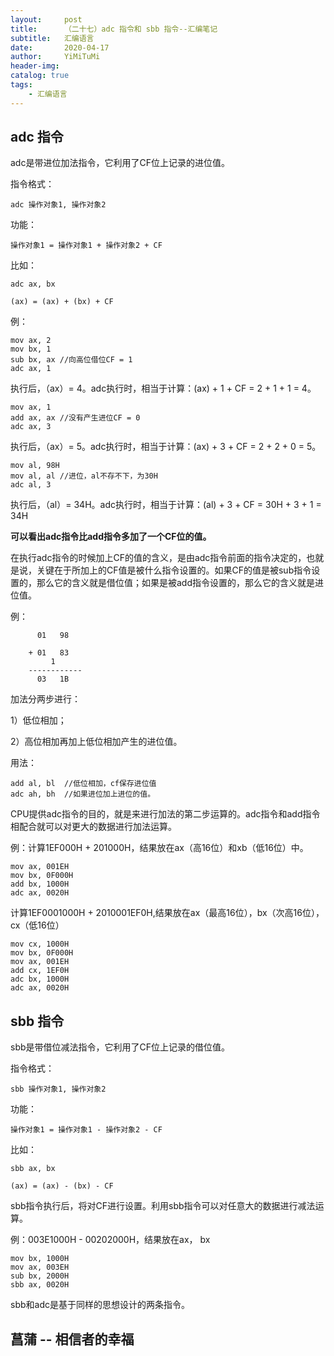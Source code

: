 ```yaml
---
layout:     post
title:      （二十七）adc 指令和 sbb 指令--汇编笔记
subtitle:   汇编语言
date:       2020-04-17
author:     YiMiTuMi
header-img: 
catalog: true
tags:
    - 汇编语言
---
```


## adc 指令

adc是带进位加法指令，它利用了CF位上记录的进位值。

指令格式：

	adc 操作对象1, 操作对象2

功能：

	操作对象1 = 操作对象1 + 操作对象2 + CF

比如：

	adc ax, bx
	
	(ax) = (ax) + (bx) + CF

例：

	mov ax, 2
	mov bx, 1
	sub bx, ax //向高位借位CF = 1
	adc ax, 1

执行后，（ax）= 4。adc执行时，相当于计算：(ax) + 1 + CF = 2 + 1 + 1 = 4。

	mov ax, 1
	add ax, ax //没有产生进位CF = 0
	adc ax, 3

执行后，（ax）= 5。adc执行时，相当于计算：(ax) + 3 + CF = 2 + 2 + 0 = 5。

	mov al, 98H
	mov al, al //进位，al不存不下，为30H
	adc al, 3

执行后，（al）= 34H。adc执行时，相当于计算：(al) + 3 + CF = 30H + 3 + 1 = 34H

**可以看出adc指令比add指令多加了一个CF位的值。**

在执行adc指令的时候加上CF的值的含义，是由adc指令前面的指令决定的，也就是说，关键在于所加上的CF值是被什么指令设置的。如果CF的值是被sub指令设置的，那么它的含义就是借位值；如果是被add指令设置的，那么它的含义就是进位值。

例：

		  01   98
		
		+ 01   83
		     1
		------------
		  03   1B
  
加法分两步进行：

1）低位相加；

2）高位相加再加上低位相加产生的进位值。

用法：

	add al, bl  //低位相加，cf保存进位值
	adc ah, bh  //如果进位加上进位的值。

CPU提供adc指令的目的，就是来进行加法的第二步运算的。adc指令和add指令相配合就可以对更大的数据进行加法运算。

例：计算1EF000H + 201000H，结果放在ax（高16位）和xb（低16位）中。

	mov ax, 001EH
	mov bx, 0F000H
	add bx, 1000H
	adc ax, 0020H

计算1EF0001000H + 2010001EF0H,结果放在ax（最高16位），bx（次高16位），cx（低16位）

	mov cx, 1000H
	mov bx, 0F000H
	mov ax, 001EH
	add cx, 1EF0H
	adc bx, 1000H
	adc ax, 0020H

## sbb 指令

sbb是带借位减法指令，它利用了CF位上记录的借位值。

指令格式：

	sbb 操作对象1, 操作对象2

功能：

	操作对象1 = 操作对象1 - 操作对象2 - CF

比如：

	sbb ax, bx
	
	(ax) = (ax) - (bx) - CF

sbb指令执行后，将对CF进行设置。利用sbb指令可以对任意大的数据进行减法运算。

例：003E1000H - 00202000H，结果放在ax， bx

	mov bx, 1000H
	mov ax, 003EH
	sub bx, 2000H
	sbb ax, 0020H

sbb和adc是基于同样的思想设计的两条指令。

## 菖蒲 -- 相信者的幸福